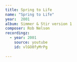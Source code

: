 ```yaml
---
title: Spring to Life
name: "Spring to Life"
year:  2001
album: Simmer & Stir version 1
composer: Rob Nelson
recordingz:
  - year: 2001
    source: youtube
    id: vlGO8fyMrPg
 
---
```


